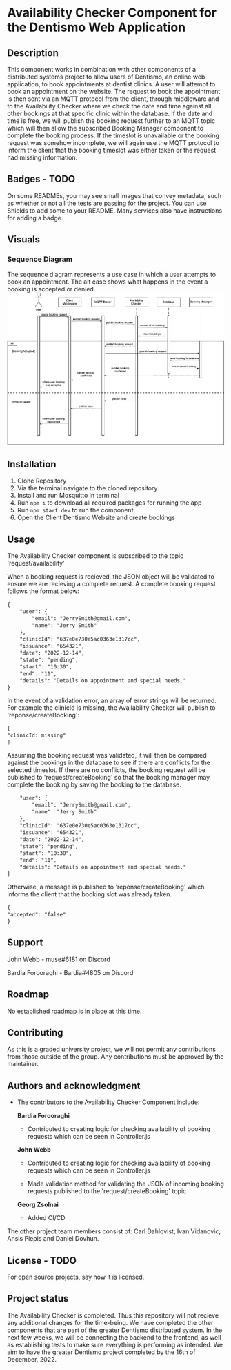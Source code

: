 # Availability Checker Component for the Dentismo Web Application 

## Description
This component works in combination with other components of a distributed systems project to allow users of Dentismo, an online web application, to book appointments at dentist clinics. A user will attempt to book an appointment on the website. The request to book the appointment is then sent via an MQTT protocol from the client, through middleware and to the Availability Checker where we check the date and time against all other bookings at that specific clinic within the database. If the date and time is free, we will publish the booking request further to an MQTT topic which will then allow the subscribed Booking Manager component to complete the booking process. If the timeslot is unavailable or the booking request was somehow incomplete, we will again use the MQTT protocol to inform the client that the booking timeslot was either taken or the request had missing information. 

## Badges - TODO
On some READMEs, you may see small images that convey metadata, such as whether or not all the tests are passing for the project. You can use Shields to add some to your README. Many services also have instructions for adding a badge.

## Visuals
### Sequence Diagram
The sequence diagram represents a use case in which a user attempts to book an appointment. The alt case shows what happens in the event a booking is accepted or denied.
![sequenceDiagramAC.png](./sequenceDiagramAC.png)

## Installation
1. Clone Repository
2. Via the terminal navigate to the cloned repository
3. Install and run Mosquitto in terminal
4. Run ```npm i``` to download all required packages for running the app
5. Run ```npm start dev``` to run the component
6. Open the Client Dentismo Website and create bookings

## Usage
The Availability Checker component is subscribed to the topic 'request/availability'

When a booking request is recieved, the JSON object will be validated to ensure we are recieving a complete request.
A complete booking request follows the format below:

```
{
    "user": {
        "email": "JerrySmith@gmail.com",
        "name": "Jerry Smith"
    },
    "clinicId": "637e0e730e5ac0363e1317cc",
    "issuance": "654321",
    "date": "2022-12-14",
    "state": "pending",
    "start": "10:30",
    "end": "11",
    "details": "Details on appointment and special needs."
}
```

In the event of a validation error, an array of error strings will be returned. For example the clinicId is missing, the Availability Checker will publish to 'reponse/createBooking':

```
[
"clinicId: missing"
]
```

Assuming the booking request was validated, it will then be compared against the bookings in the database to see if there are conflicts for the selected timeslot. If there are no conflicts, the booking request will be published to 'request/createBooking' so that the booking manager may complete the booking by saving the booking to the database.

```{
    "user": {
        "email": "JerrySmith@gmail.com",
        "name": "Jerry Smith"
    },
    "clinicId": "637e0e730e5ac0363e1317cc",
    "issuance": "654321",
    "date": "2022-12-14",
    "state": "pending",
    "start": "10:30",
    "end": "11",
    "details": "Details on appointment and special needs."
}
```

Otherwise, a message is published to 'reponse/createBooking' which informs the client that the booking slot was already taken.

```
{
"accepted": "false"
}
```

## Support
John Webb - muse#6181 on Discord

Bardia Forooraghi - Bardia#4805 on Discord

## Roadmap
No established roadmap is in place at this time.

## Contributing
As this is a graded university project, we will not permit any contributions from those outside of the group.
Any contributions must be approved by the maintainer.

## Authors and acknowledgment
-   The contributors to the Availability Checker Component include:

    **Bardia Forooraghi**
    - Contributed to creating logic for checking availability of booking requests which can be seen in Controller.js

    **John Webb**
    - Contributed to creating logic for checking availability of booking requests which can be seen in Controller.js

    - Made validation method for validating the JSON of incoming booking requests published to the 'request/createBooking' topic

    **Georg Zsolnai**
    - Added CI/CD 

The other project team members consist of: Carl Dahlqvist, Ivan Vidanovic, Ansis Plepis and Daniel Dovhun. 

## License - TODO
For open source projects, say how it is licensed.

## Project status
The Availability Checker is completed. Thus this repository will not recieve any additional changes for the time-being. We have completed the other components that are part of the greater Dentismo distributed system. In the next few weeks, we will be connecting the backend to the frontend, as well as establishing tests to make sure everything is performing as intended. We aim to have the greater Dentismo project completed by the 16th of December, 2022. 
